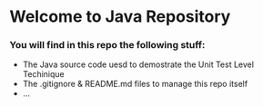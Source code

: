 # Welcome to Java Repository

### You will find in this repo the following stuff:
* The Java source code uesd to demostrate the Unit Test Level Techinique
* The .gitignore & README.md files to manage this repo itself
* ...